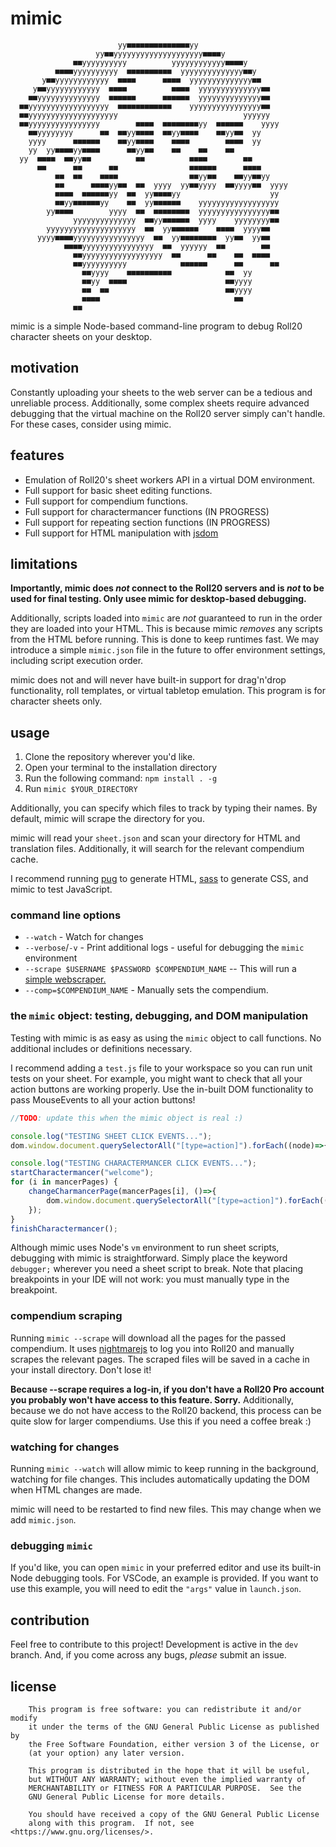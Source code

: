 # mimic
```
                        yy■■■■■■■■■■■■■■yy                      
                   yy■■yyyyyyyyyyyyyyyyyyyy■■■■y                
              ■■yyyyyyyyyy          yyyyyyyyyyyy■■■■y           
          ■■■■yyyyyyyyyy  ■■■■■■■■■■  yyyyyyyyyyyyyy■■y        
       y■■yyyyyyyyyyyy  ■■■■      ■■■■  yyyyyyyyyyyyyy■■        
     y■■yyyyyyyyyyyy  ■■■■          ■■■■  yyyyyyyyyyyyyy■■      
    ■■yyyyyyyyyyyyyy  ■■■■■■      ■■■■■■  yyyyyyyyyyyyyy■■      
  ■■yyyyyyyyyyyyyyyyyy  ■■■■■■■■■■■■    yyyyyyyyyyyyyyyy■■      
  ■■yyyyyyyyyyyyyyyyyyyy                            yyyyyy      
  ■■yyyyyyyyyyyyyyyy        ■■■■  ■■■■■■■■yy  ■■■■■■    yyyy    
    ■■yyyyyyyy      ■■  ■■yy■■■■  ■■yy■■■■    ■■yy■■  yy        
    yyyy      ■■■■■■    ■■yy■■■■    ■■■■        ■■■■  yy        
    yy  yy■■■■yy■■■■      ■■yy■■    ■■    ■■    ■■              
  yy  ■■■■  ■■yy■■          ■■          ■■■■        ■■          
      ■■      ■■      ■■                ■■■■■■      ■■■■        
          ■■  ■■    ■■■■                ■■yy■■    ■■yy■■yy      
          ■■      ■■■■yy■■  ■■  yyyy  yy■■yyyy  ■■yyyy■■  yyyy  
          ■■■■  ■■■■■■yy  ■■  yy■■■■yy                    yy    
          ■■yy■■■■■■yy    ■■  yy■■■■■■    yyyyyyyyyyyyyyyyyy    
        yy■■■■        yyyy  ■■  ■■■■■■■■  yyyyyyyyyyyyyyyy■■    
              yyyyyyyyyyyyyy  ■■yy■■■■■■  yyyy    yyyyyyyy■■    
        yyyyyyyyyyyyyyyyyyyy  ■■  yy■■■■■■    ■■■■  yyyy■■      
      yyyy■■■■yyyyyyyyyyyyyyyy  ■■  yy■■■■■■■■  yy■■  yy■■      
            ■■■■yyyyyyyyyyyyyyyy  ■■  yyyyyy  ■■        ■■      
              ■■yyyyyyyyyyyyyyyyyy  ■■      ■■    ■■  ■■■■      
              ■■yyyyyyyyyy            ■■■■■■      ■■      ■■    
                ■■yyyy    ■■■■■■■■■■            ■■  yy          
                ■■yy  ■■■■                      ■■yyyy          
                ■■  ■■                          ■■yyyy          
                ■■■■                              ■■            
              ■■                                                
```
mimic is a simple Node-based command-line program to debug Roll20 character sheets on your desktop.

## motivation
Constantly uploading your sheets to the web server can be a tedious and unreliable process. Additionally, some complex sheets require advanced debugging that the virtual machine on the Roll20 server simply can't handle. For these cases, consider using mimic.

## features
* Emulation of Roll20's sheet workers API in a virtual DOM environment.
* Full support for basic sheet editing functions.
* Full support for compendium functions.
* Full support for charactermancer functions (IN PROGRESS)
* Full support for repeating section functions (IN PROGRESS)
* Full support for HTML manipulation with [jsdom](https://github.com/jsdom/jsdom)

## limitations
__Importantly, mimic does *not* connect to the Roll20 servers and is *not* to be used for final testing. Only usee mimic for desktop-based debugging.__

Additionally, scripts loaded into `mimic` are *not* guaranteed to run in the order they are loaded into your HTML. This is because mimic *removes* any scripts from the HTML before running. This is done to keep runtimes fast. We may introduce a simple `mimic.json` file in the future to offer environment settings, including script execution order.

mimic does not and will never have built-in support for drag'n'drop functionality, roll templates, or virtual tabletop emulation. This program is for character sheets only.

## usage
1. Clone the repository wherever you'd like.
1. Open your terminal to the installation directory
1. Run the following command: `npm install . -g`
1. Run `mimic $YOUR_DIRECTORY`

Additionally, you can specify which files to track by typing their names. By default, mimic will scrape the directory for you.

mimic will read your `sheet.json` and scan your directory for HTML and translation files. Additionally, it will search for the relevant compendium cache.

I recommend running [pug](https://pugjs.org/api/getting-started.html) to generate HTML, [sass](https://sass-lang.com/) to generate CSS, and mimic to test JavaScript.

### command line options
* `--watch` - Watch for changes
* `--verbose`/`-v` - Print additional logs - useful for debugging the `mimic` environment
* `--scrape $USERNAME $PASSWORD $COMPENDIUM_NAME` -- This will run a [simple webscraper.](#scraping)
* `--comp=$COMPENDIUM_NAME` - Manually sets the compendium.

### the `mimic` object: testing, debugging, and DOM manipulation
Testing with mimic is as easy as using the `mimic` object to call functions. No additional includes or definitions necessary.

I recommend adding a `test.js` file to your workspace so you can run unit tests on your sheet. For example, you might want to check that all your action buttons are working properly. Use the in-built DOM functionality to pass MouseEvents to all your action buttons!

```js
//TODO: update this when the mimic object is real :)

console.log("TESTING SHEET CLICK EVENTS...");
dom.window.document.querySelectorAll("[type=action]").forEach((node)=>{node.dispatchEvent(new dom.window.MouseEvent("click"));});

console.log("TESTING CHARACTERMANCER CLICK EVENTS...");
startCharactermancer("welcome");
for (i in mancerPages) {
    changeCharmancerPage(mancerPages[i], ()=>{
        dom.window.document.querySelectorAll("[type=action]").forEach((node)=>{node.dispatchEvent(new dom.window.MouseEvent("click"));});
    });
}
finishCharactermancer();
```

Although mimic uses Node's `vm` environment to run sheet scripts, debugging with mimic is straightforward. Simply place the keyword `debugger;` wherever you need a sheet script to break. Note that placing breakpoints in your IDE will not work: you must manually type in the breakpoint.

### compendium scraping
Running `mimic --scrape` will download all the pages for the passed compendium. It uses [nightmarejs](http://www.nightmarejs.org/) to log you into Roll20 and manually scrapes the relevant pages. The scraped files will be saved in a cache in your install directory. Don't lose it!

__Because --scrape requires a log-in, if you don't have a Roll20 Pro account you probably won't have access to this feature. Sorry.__
Additionally, because we do not have access to the Roll20 backend, this process can be quite slow for larger compendiums. Use this if you need a coffee break :)

### watching for changes
Running `mimic --watch` will allow mimic to keep running in the background, watching for file changes. This includes automatically updating the DOM when HTML changes are made.

mimic will need to be restarted to find new files. This may change when we add `mimic.json`.

### debugging `mimic`
If you'd like, you can open `mimic` in your preferred editor and use its built-in Node debugging tools. For VSCode, an example is provided. If you want to use this example, you will need to edit the `"args"` value in `launch.json`.

## contribution
Feel free to contribute to this project! Development is active in the `dev` branch. And, if you come across any bugs, *please* submit an issue. 

## license
```
    This program is free software: you can redistribute it and/or modify
    it under the terms of the GNU General Public License as published by
    the Free Software Foundation, either version 3 of the License, or
    (at your option) any later version.

    This program is distributed in the hope that it will be useful,
    but WITHOUT ANY WARRANTY; without even the implied warranty of
    MERCHANTABILITY or FITNESS FOR A PARTICULAR PURPOSE.  See the
    GNU General Public License for more details.

    You should have received a copy of the GNU General Public License
    along with this program.  If not, see <https://www.gnu.org/licenses/>.
```